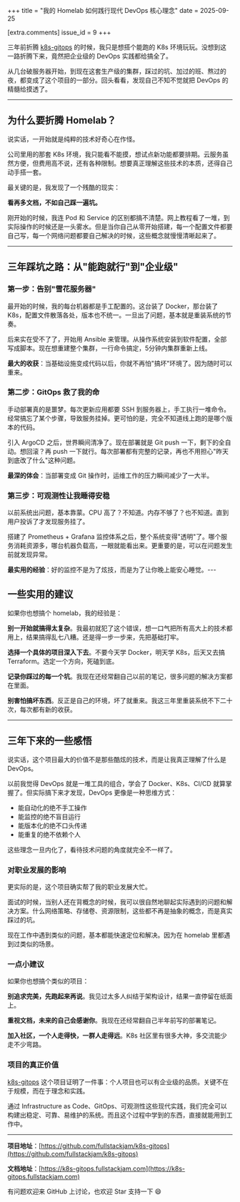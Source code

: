 +++
title = "我的 Homelab 如何践行现代 DevOps 核心理念"
date = 2025-09-25

[extra.comments]
issue_id = 9
+++

三年前折腾 [k8s-gitops](https://github.com/fullstackjam/k8s-gitops) 的时候，我只是想搭个能跑的 K8s 环境玩玩。没想到这一路折腾下来，竟然把企业级的 DevOps 实践都给搞全了。

从几台破服务器开始，到现在这套生产级的集群，踩过的坑、加过的班、熬过的夜，都变成了这个项目的一部分。回头看看，发现自己不知不觉就把 DevOps 的精髓给摸透了。

<!--more-->

---

## 为什么要折腾 Homelab？

说实话，一开始就是纯粹的技术好奇心在作怪。

公司里用的那套 K8s 环境，我只能看不能摸，想试点新功能都要排期。云服务虽然方便，但费用高不说，还有各种限制。想要真正理解这些技术的本质，还得自己动手搭一套。

最关键的是，我发现了一个残酷的现实：

**看再多文档，不如自己踩一遍坑。**

刚开始的时候，我连 Pod 和 Service 的区别都搞不清楚。网上教程看了一堆，到实际操作的时候还是一头雾水。但是当你自己从零开始搭建，每一个配置文件都要自己写，每一个网络问题都要自己解决的时候，这些概念就慢慢清晰起来了。

---

## 三年踩坑之路：从"能跑就行"到"企业级"

### 第一步：告别"雪花服务器"

最开始的时候，我的每台机器都是手工配置的。这台装了 Docker，那台装了 K8s，配置文件散落各处，版本也不统一。一旦出了问题，基本就是重装系统的节奏。

后来实在受不了了，开始用 Ansible 来管理。从操作系统安装到软件配置，全部写成脚本。现在想重建整个集群，一行命令搞定，5分钟内集群重新上线。

**最大的收获**：当基础设施变成代码以后，你就不再怕"搞坏"环境了。因为随时可以重来。

### 第二步：GitOps 救了我的命

手动部署真的是噩梦。每次更新应用都要 SSH 到服务器上，手工执行一堆命令。经常搞忘了某个步骤，导致服务挂掉。更可怕的是，完全不知道线上跑的是哪个版本的代码。

引入 ArgoCD 之后，世界瞬间清净了。现在部署就是 Git push 一下，剩下的全自动。想回滚？再 push 一下就行。每次部署都有完整的记录，再也不用担心"昨天到底改了什么"这种问题。

**最深的体会**：当部署变成 Git 操作时，运维工作的压力瞬间减少了一大半。

### 第三步：可观测性让我睡得安稳

以前系统出问题，基本靠蒙。CPU 高了？不知道。内存不够了？也不知道。直到用户投诉了才发现服务挂了。

搭建了 Prometheus + Grafana 监控体系之后，整个系统变得"透明"了。哪个服务消耗资源多，哪台机器负载高，一眼就能看出来。更重要的是，可以在问题发生前就发现异常。

**最实用的经验**：好的监控不是为了炫技，而是为了让你晚上能安心睡觉。---

## 一些实用的建议

如果你也想搞个 homelab，我的经验是：

**别一开始就搞得太复杂**。我最初就犯了这个错误，想一口气把所有高大上的技术都用上，结果搞得乱七八糟。还是得一步一步来，先把基础打牢。

**选择一个具体的项目深入下去**。不要今天学 Docker，明天学 K8s，后天又去搞 Terraform。选定一个方向，死磕到底。

**记录你踩过的每一个坑**。我现在还经常翻自己以前的笔记，很多问题的解决方案都在里面。

**别害怕搞坏东西**。反正是自己的环境，坏了就重来。我这三年里重装系统不下二十次，每次都有新的收获。

---

## 三年下来的一些感悟

说实话，这个项目最大的价值不是那些酷炫的技术，而是让我真正理解了什么是 DevOps。

以前我觉得 DevOps 就是一堆工具的组合，学会了 Docker、K8s、CI/CD 就算掌握了。但实际搞下来才发现，DevOps 更像是一种思维方式：

- 能自动化的绝不手工操作
- 能监控的绝不盲目运行
- 能版本化的绝不口头传递
- 能重复的绝不依赖个人

这些理念一旦内化了，看待技术问题的角度就完全不一样了。

### 对职业发展的影响

更实际的是，这个项目确实帮了我的职业发展大忙。

面试的时候，当别人还在背概念的时候，我可以很自然地聊起实际遇到的问题和解决方案。什么网络策略、存储卷、资源限制，这些都不再是抽象的概念，而是真实踩过的坑。

现在工作中遇到类似的问题，基本都能快速定位和解决。因为在 homelab 里都遇到过类似的场景。

### 一点小建议

如果你也想搞个类似的项目：

**别追求完美，先跑起来再说**。我见过太多人纠结于架构设计，结果一直停留在纸面上。

**重视文档，未来的自己会感谢你**。我现在还经常翻自己半年前写的部署笔记。

**加入社区，一个人走得快，一群人走得远**。K8s 社区里有很多大神，多交流能少走不少弯路。

### 项目的真正价值

[k8s-gitops](https://github.com/fullstackjam/k8s-gitops) 这个项目证明了一件事：个人项目也可以有企业级的品质。关键不在于规模，而在于理念和实践。

通过 Infrastructure as Code、GitOps、可观测性这些现代实践，我们完全可以构建出稳定、可靠、易维护的系统。而且这个过程中学到的东西，直接就能用到工作中。

---

**项目地址**：[https://github.com/fullstackjam/k8s-gitops](https://github.com/fullstackjam/k8s-gitops)

**文档地址**：[https://k8s-gitops.fullstackjam.com](https://k8s-gitops.fullstackjam.com)

有问题欢迎来 GitHub 上讨论，也欢迎 Star 支持一下 😄
